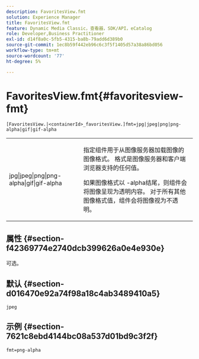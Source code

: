 ```yaml
---
description: FavoritesView.fmt
solution: Experience Manager
title: FavoritesView.fmt
feature: Dynamic Media Classic，查看器，SDK/API，eCatalog
role: Developer,Business Practitioner
exl-id: d14f8a0c-5fb5-4315-ba8b-79add6d389b0
source-git-commit: 1ec8b59f442eb96c6c3f5f1405d57a38a86bd056
workflow-type: tm+mt
source-wordcount: '77'
ht-degree: 5%

---
```


# FavoritesView.fmt{#favoritesview-fmt}

`[FavoritesView.|<containerId>_favoritesView.]fmt=jpg|jpeg|png|png-alpha|gif|gif-alpha`

<table id="table_2B109D2F91E64B5382B31921C3780FA5"> 
 <tbody> 
  <tr> 
   <td colname="col1"> <p><span class="codeph"> jpg|jpeg|png|png-alpha|gif|gif-alpha</span> </p> </td> 
   <td colname="col2"> <p> 指定组件用于从图像服务器加载图像的图像格式。 格式是图像服务器和客户端浏览器支持的任何值。 </p> <p>如果图像格式以<span class="codeph"> -alpha</span>结尾，则组件会将图像呈现为透明内容。 对于所有其他图像格式值，组件会将图像视为不透明。 </p> </td> 
  </tr> 
 </tbody> 
</table>

## 属性 {#section-f42369774e2740dcb399626a0e4e930e}

可选。

## 默认 {#section-d016470e92a74f98a18c4ab3489410a5}

`jpeg`

## 示例 {#section-7621c8ebd4144bc08a537d01bd9c3f2f}

`fmt=png-alpha`
